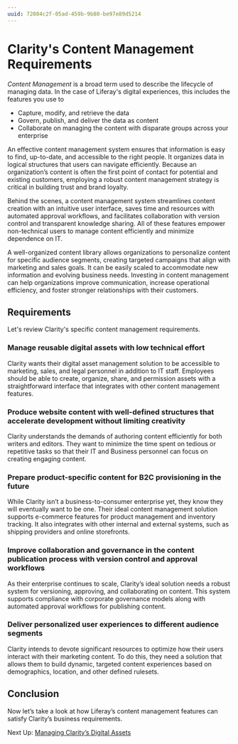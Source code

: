 ```yaml
---
uuid: 72084c2f-05ad-459b-9b80-be97e89d5214
---
```

# Clarity's Content Management Requirements

*Content Management* is a broad term used to describe the lifecycle of managing data. In the case of Liferay's digital experiences, this includes the features you use to

- Capture, modify, and retrieve the data
- Govern, publish, and deliver the data as content
- Collaborate on managing the content with disparate groups across your enterprise

An effective content management system ensures that information is easy to find, up-to-date, and accessible to the right people. It organizes data in logical structures that users can navigate efficiently. Because an organization’s content is often the first point of contact for potential and existing customers, employing a robust content management strategy is critical in building trust and brand loyalty.

Behind the scenes, a content management system streamlines content creation with an intuitive user interface, saves time and resources with automated approval workflows, and facilitates collaboration with version control and transparent knowledge sharing. All of these features empower non-technical users to manage content efficiently and minimize dependence on IT.

A well-organized content library allows organizations to personalize content for specific audience segments, creating targeted campaigns that align with marketing and sales goals. It can be easily scaled to accommodate new information and evolving business needs. Investing in content management can help organizations improve communication, increase operational efficiency, and foster stronger relationships with their customers.

## Requirements

Let's review Clarity's specific content management requirements.

### Manage reusable digital assets with low technical effort

Clarity wants their digital asset management solution to be accessible to marketing, sales, and legal personnel in addition to IT staff. Employees should be able to create, organize, share, and permission assets with a straightforward interface that integrates with other content management features. 

### Produce website content with well-defined structures that accelerate development without limiting creativity

Clarity understands the demands of authoring content efficiently for both writers and editors. They want to minimize the time spent on tedious or repetitive tasks so that their IT and Business personnel can focus on creating engaging content. 

### Prepare product-specific content for B2C provisioning in the future

While Clarity isn’t a business-to-consumer enterprise yet, they know they will eventually want to be one. Their ideal content management solution supports e-commerce features for product management and inventory tracking. It also integrates with other internal and external systems, such as shipping providers and online storefronts.

### Improve collaboration and governance in the content publication process with version control and approval workflows

As their enterprise continues to scale, Clarity’s ideal solution needs a robust system for versioning, approving, and collaborating on content. This system supports compliance with corporate governance models along with automated approval workflows for publishing content.

### Deliver personalized user experiences to different audience segments

Clarity intends to devote significant resources to optimize how their users interact with their marketing content. To do this, they need a solution that allows them to build dynamic, targeted content experiences based on demographics, location, and other defined rulesets.

## Conclusion

Now let’s take a look at how Liferay’s content management features can satisfy Clarity’s business requirements.

Next Up: [Managing Clarity’s Digital Assets](./managing-claritys-digital-assets.md)
